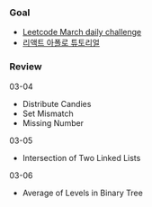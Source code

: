 ### Goal

- [Leetcode March daily challenge](https://leetcode.com/explore/challenge/card/march-leetcoding-challenge-2021/588/week-1-march-1st-march-7th/) 
- [리액트 아폴로 튜토리얼](https://www.howtographql.com/react-apollo/0-introduction/)

### Review

03-04

- Distribute Candies
- Set Mismatch
- Missing Number

03-05

- Intersection of Two Linked Lists

03-06

- Average of Levels in Binary Tree

